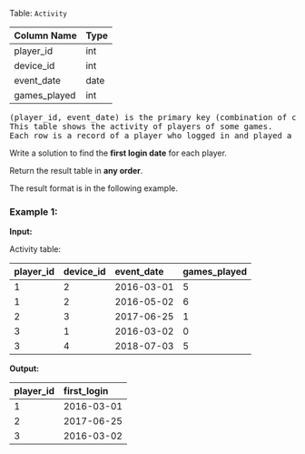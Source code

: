 Table: `Activity`

| Column Name  | Type |
| :----------- | :--- |
| player_id    | int  |
| device_id    | int  |
| event_date   | date |
| games_played | int  |

<pre>
(player_id, event_date) is the primary key (combination of columns with unique values) of this table.
This table shows the activity of players of some games.
Each row is a record of a player who logged in and played a number of games (possibly 0) before logging out on someday using some device.
</pre>

Write a solution to find the **first login date** for each player.

Return the result table in **any order**.

The result format is in the following example.

### Example 1:

**Input:**

Activity table:

| player_id | device_id | event_date | games_played |
| :-------- | :-------- | :--------- | :----------- |
| 1         | 2         | 2016-03-01 | 5            |
| 1         | 2         | 2016-05-02 | 6            |
| 2         | 3         | 2017-06-25 | 1            |
| 3         | 1         | 2016-03-02 | 0            |
| 3         | 4         | 2018-07-03 | 5            |

**Output:**

| player_id | first_login |
| :-------- | :---------- |
| 1         | 2016-03-01  |
| 2         | 2017-06-25  |
| 3         | 2016-03-02  |

